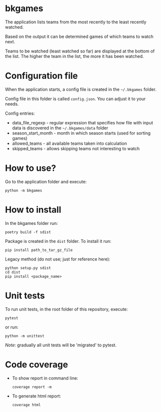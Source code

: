 # bkgames

The application lists teams from the most recently to the least recently watched.

Based on the output it can be determined games of which teams to watch next.

Teams to be watched (least watched so far) are displayed at the bottom of the list. The higher the team in the list, the more it has been watched.

# Configuration file

When the application starts, a config file is created in the `~/.bkgames` folder.

Config file in this folder is called `config.json`. You can adjust it to your needs.

Config entries:
- data_file_regexp - regular expression that specifies how file with input data is discovered in the `~/.bkgames/data` folder 
- season_start_month - month in which season starts (used for sorting games)
- allowed_teams - all available teams taken into calculation
- skipped_teams - allows skipping teams not interesting to watch

# How to use?

Go to the application folder and execute:

```
python -m bkgames
```

# How to install

In the bkgames folder run:
```
poetry build -f sdist
```

Package is created in the `dist` folder.
To install it run:
```
pip install path_to_tar_gz_file
```

Legacy method (do not use; just for reference here):
```
python setup.py sdist
cd dist
pip install <package_name>
```

# Unit tests

To run unit tests, in the root folder of this repository, execute:

```
pytest
```
or run:
```
python -m unittest
```
*Note*: gradually all unit tests will be 'migrated' to pytest.

# Code coverage

- To show report in command line:
  ```
  coverage report -m
  ```
- To generate html report:
  ```
  coverage html
  ```
